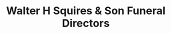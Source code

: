 ---
title: "Walter H Squires & Son Funeral Directors"
url: /exeter/walter-h-squires-und-son-funeral-directors/
shop: Bestattungen
---